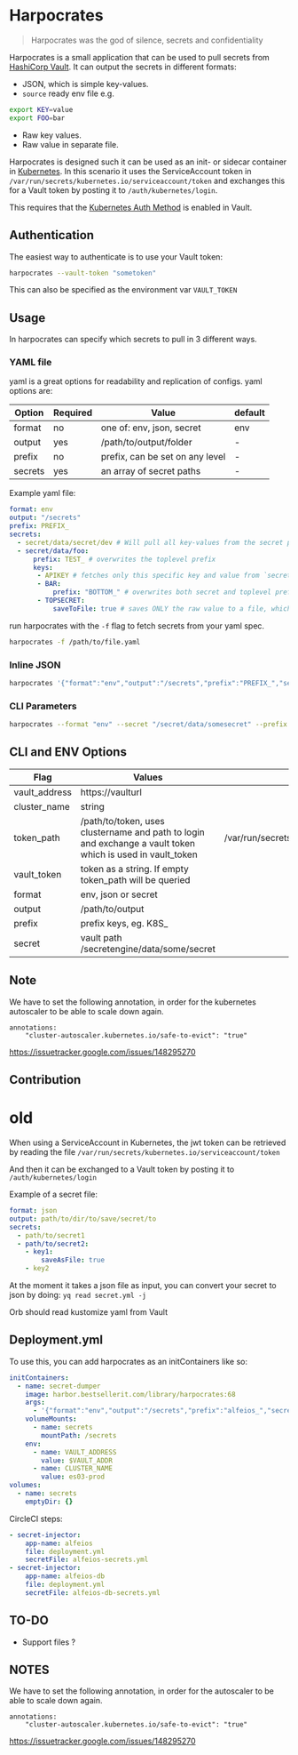 # Harpocrates
> Harpocrates was the god of silence, secrets and confidentiality

Harpocrates is a small application that can be used to pull secrets from [HashiCorp Vault](https://www.vaultproject.io/).
It can output the secrets in different formats:
 * JSON, which is simple key-values.
 * `source` ready env file e.g.
 ```bash
 export KEY=value
 export FOO=bar
 ```
 * Raw key values.
 * Raw value in separate file.


Harpocrates is designed such it can be used as an init- or sidecar container in [Kubernetes](https://kubernetes.io/). 
In this scenario it uses the ServiceAccount token in `/var/run/secrets/kubernetes.io/serviceaccount/token` and exchanges this for a Vault token by posting it to `/auth/kubernetes/login`.

This requires that the [Kubernetes Auth Method](https://www.vaultproject.io/docs/auth/kubernetes) is enabled in Vault.

## Authentication
The easiest way to authenticate is to use your Vault token:
```bash
harpocrates --vault-token "sometoken"
```
This can also be specified as the environment var `VAULT_TOKEN`


## Usage
In harpocrates can specify which secrets to pull in 3 different ways.
### YAML file
yaml is a great options for readability and replication of configs. yaml options are: 

| Option  | Required | Value                     | default |
| ------- | -------- | ------------------------- | ------- |
| format  | no       | one of: env, json, secret | env     |
| output  | yes      | /path/to/output/folder    | -       |
| prefix  | no       | prefix, can be set on any level | -       |
| secrets | yes      | an array of secret paths | -       |


Example yaml file:
```yaml
format: env
output: "/secrets"
prefix: PREFIX_
secrets:
  - secret/data/secret/dev # Will pull all key-values from the secret path.
  - secret/data/foo:
      prefix: TEST_ # overwrites the toplevel prefix
      keys:
       - APIKEY # fetches only this specific key and value from `secret/data/foo`
       - BAR:
           prefix: "BOTTOM_" # overwrites both secret and toplevel prefix.
       - TOPSECRET:
           saveToFile: true # saves ONLY the raw value to a file, which is named as the key.
```

run harpocrates with the `-f` flag to fetch secrets from your yaml spec.
```bash
harpocrates -f /path/to/file.yaml
```

### Inline JSON
```bash
harpocrates '{"format":"env","output":"/secrets","prefix":"PREFIX_","secrets":["secret/data/secret/dev",{"secret/data/foo":{"keys":["APIKEY"]}}]}'
```

### CLI Parameters
```bash
harpocrates --format "env" --secret "/secret/data/somesecret" --prefix "PREFIX_" --output "/secrets"
```


## CLI and ENV Options

| Flag          | Values                                                                                                     |                       Default                       |
| ------------- | ---------------------------------------------------------------------------------------------------------- | :-------------------------------------------------: |
| vault_address | https://vaulturl                                                                                           |                          -                          |
| cluster_name  | string                                                                                                     |                          -                          |
| token_path    | /path/to/token, uses clustername and path to login and exchange a vault token which is used in vault_token | /var/run/secrets/kubernetes.io/serviceaccount/token |
| vault_token   | token as a string. If empty token_path will be queried                                                     |                          -                          |
| format        | env, json or secret                                                                                        |                         env                         |
| output        | /path/to/output                                                                                            |                  /tmp/secrets.env                   |
| prefix        | prefix keys, eg. K8S_                                                                                      |                          -                          |
| secret        | vault path /secretengine/data/some/secret                                                                  |                          -                          |



## Note
We have to set the following annotation, in order for the kubernetes autoscaler to be able to scale down again.
```
annotations:
    "cluster-autoscaler.kubernetes.io/safe-to-evict": "true"
```
https://issuetracker.google.com/issues/148295270


## Contribution










# old
When using a ServiceAccount in Kubernetes, the jwt token can be retrieved by reading the file `/var/run/secrets/kubernetes.io/serviceaccount/token`

And then it can be exchanged to a Vault token by posting it to `/auth/kubernetes/login`

Example of a secret file:
```yaml
format: json
output: path/to/dir/to/save/secret/to
secrets:
  - path/to/secret1
  - path/to/secret2:
    - key1:
        saveAsFile: true
    - key2
```
At the moment it takes a json file as input, you can convert your secret to json by doing:
`yq read secret.yml -j`

Orb should read kustomize yaml from Vault


## Deployment.yml
To use this, you can add harpocrates as an initContainers like so:
```yaml
initContainers:
  - name: secret-dumper
    image: harbor.bestsellerit.com/library/harpocrates:68
    args:
      - '{"format":"env","output":"/secrets","prefix":"alfeios_","secrets":["ES/data/alfeios/prod"]}'
    volumeMounts:
      - name: secrets
        mountPath: /secrets
    env:
      - name: VAULT_ADDRESS
        value: $VAULT_ADDR
      - name: CLUSTER_NAME
        value: es03-prod
volumes:
  - name: secrets
    emptyDir: {}
```

CircleCI steps:
```yaml
- secret-injector:
    app-name: alfeios
    file: deployment.yml
    secretFile: alfeios-secrets.yml
- secret-injector:
    app-name: alfeios-db
    file: deployment.yml
    secretFile: alfeios-db-secrets.yml
```


## TO-DO

* Support files ?


## NOTES
We have to set the following annotation, in order for the autoscaler to be able to scale down again.
```
annotations:
    "cluster-autoscaler.kubernetes.io/safe-to-evict": "true"
```
https://issuetracker.google.com/issues/148295270